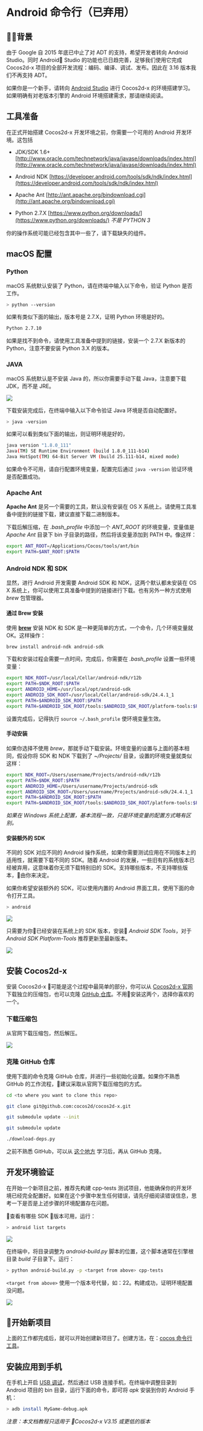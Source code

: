 # Android 命令行（已弃用）

## 背景

由于 Google 自 2015 年底已中止了对 ADT 的支持，希望开发者转向 Android Studio。同时 Android Studio 的功能也已日趋完善，足够我们使用它完成 Cocos2d-x 项目的全部开发流程：编码、编译、调试、发布。因此在 3.16 版本我们不再支持 ADT。

如果你是一个新手，请转向 [Android Studio](Android-Studio.md) 进行 Cocos2d-x 的环境搭建学习。如果明确有对老版本引擎的 Android 环境搭建需求，那请继续阅读。

## 工具准备

在正式开始搭建 Cocos2d-x 开发环境之前，你需要一个可用的 Android 开发环境。这包括

* JDK/SDK 1.6+ [http://www.oracle.com/technetwork/java/javase/downloads/index.html](http://www.oracle.com/technetwork/java/javase/downloads/index.html)

* Android NDK [https://developer.android.com/tools/sdk/ndk/index.html](https://developer.android.com/tools/sdk/ndk/index.html)

* Apache Ant [http://ant.apache.org/bindownload.cgi](http://ant.apache.org/bindownload.cgi)

* Python 2.7.X [https://www.python.org/downloads/](https://www.python.org/downloads/) _不是 PYTHON 3_

你的操作系统可能已经包含其中一些了，请下载缺失的组件。

## macOS 配置

### Python

macOS 系统默认安装了 Python，请在终端中输入以下命令，验证 Python 是否工作。

```sh
> python --version
```

如果有类似下面的输出，版本号是 2.7.X，证明 Python 环境是好的。

```sh
Python 2.7.10
```

如果是找不到命令，请使用工具准备中提到的链接，安装一个 2.7.X 新版本的 Python，注意不要安装 Python 3.X 的版本。

### JAVA

macOS 系统默认是不安装 Java 的，所以你需要手动下载 Java，注意要下载 JDK，而不是 JRE。

![](../../en/installation/Android-terminal-img/osx-java.png "")

下载安装完成后，在终端中输入以下命令验证 Java 环境是否自动配置好。

```sh
> java -version
```

如果可以看到类似下面的输出，则证明环境是好的，

```sh
java version "1.8.0_111"
Java(TM) SE Runtime Environment (build 1.8.0_111-b14)
Java HotSpot(TM) 64-Bit Server VM (build 25.111-b14, mixed mode)
```

如果命令不可用，请自行配置环境变量，配置完后通过 `java -version` 验证环境是否配置成功。

### Apache Ant

__Apache Ant__ 是另一个需要的工具，默认没有安装在 OS X 系统上。请使用工具准备中提到的链接下载，建议直接下载二进制版本。

下载后解压缩，在 _.bash\_profile_ 中添加一个 _ANT\_ROOT_ 的环境变量，变量值是 _Apache Ant_ 目录下 bin 子目录的路径，然后将该变量添加到 PATH 中。像这样：

```sh
export ANT_ROOT=/Applications/Cocos/tools/ant/bin
export PATH=$ANT_ROOT:$PATH
```

### Android NDK 和 SDK

显然，进行 Android 开发需要 Android SDK 和 NDK，这两个默认都未安装在 OS X 系统上，你可以使用工具准备中提到的链接进行下载。也有另外一种方式使用 _brew_ 包管理器。

#### 通过 Brew 安装

使用 [__brew__](http://brew.sh/) 安装 NDK 和 SDK 是一种更简单的方式，一个命令，几个环境变量就 OK。这样操作：

```sh
brew install android-ndk android-sdk
```

下载和安装过程会需要一点时间，完成后，你需要在 _.bash_profile_ 设置一些环境变量：

```sh
export NDK_ROOT=/usr/local/Cellar/android-ndk/r12b
export PATH=$NDK_ROOT:$PATH
export ANDROID_HOME=/usr/local/opt/android-sdk
export ANDROID_SDK_ROOT=/usr/local/Cellar/android-sdk/24.4.1_1
export PATH=$ANDROID_SDK_ROOT:$PATH
export PATH=$ANDROID_SDK_ROOT/tools:$ANDROID_SDK_ROOT/platform-tools:$PATH
```

设置完成后，记得执行 `source ~/.bash_profile` 使环境变量生效。

#### 手动安装

如果你选择不使用 _brew_，那就手动下载安装。环境变量的设置与上面的基本相同，假设你将 SDK 和 NDK 下载到了 _~/Projects/_ 目录，设置的环境变量就类似这样：

```sh
export NDK_ROOT=/Users/username/Projects/android-ndk/r12b
export PATH=$NDK_ROOT:$PATH
export ANDROID_HOME=/Users/username/Projects/android-sdk
export ANDROID_SDK_ROOT=/Users/username/Projects/android-sdk/24.4.1_1
export PATH=$ANDROID_SDK_ROOT:$PATH
export PATH=$ANDROID_SDK_ROOT/tools:$ANDROID_SDK_ROOT/platform-tools:$PATH
```

_如果在 Windows 系统上配置，基本流程一致，只是环境变量的配置方式略有区别。_

#### 安装额外的 SDK

不同的 SDK 对应不同的 Android 操作系统，如果你需要测试应用在不同版本上的适用性，就需要下载不同的 SDK。随着 Android 的发展，一些旧有的系统版本已经被弃用，这意味着你无须下载特别旧的 SDK。支持哪些版本，不支持哪些版本，由你来决定。

如果你希望安装额外的 SDK，可以使用内置的 Android 界面工具，使用下面的命令打开工具。

```sh
> android
```

![](../../en/installation/Android-terminal-img/osx-android-sdk-manager.png "")

只需要为你已经安装在系统上的 SDK 版本，安装 _Android SDK Tools_，对于 _Android SDK Platform-Tools_ 推荐更新至最新版本。

![](../../en/installation/Android-terminal-img/osx-android-sdk-manager-tools.png "")

## 安装 Cocos2d-x

安装 Cocos2d-x 可能是这个过程中最简单的部分，你可以从 [Cocos2d-x 官网](http://www.cocos.com/download) 下载独立的压缩包，也可以克隆 [GitHub 仓库](https://github.com/cocos2d/cocos2d-x)。不用安装这两个，选择你喜欢的一个。

### 下载压缩包

从官网下载压缩包，然后解压。

![](../../en/installation/Android-terminal-img/unzip.png "")

### 克隆 GitHub 仓库

使用下面的命令克隆 GitHub 仓库，并进行一些初始化设置。如果你不熟悉 GitHub 的工作流程，建议采取从官网下载压缩包的方式。

```sh
cd <to where you want to clone this repo>

git clone git@github.com:cocos2d/cocos2d-x.git

git submodule update --init

git submodule update

./download-deps.py
```

之前不熟悉 GitHub，可以从 [这个地方](https://guides.github.com/activities/hello-world/) 学习后，再从 GitHub 克隆。

## 开发环境验证

在开始一个新项目之前，推荐先构建 cpp-tests 测试项目，他能确保你的开发环境已经完全配置好。如果在这个步骤中发生任何错误，请先仔细阅读错误信息，思考一下是否是上述步骤的环境配置存在问题。

查看有哪些 SDK 版本可用，运行：

```sh
> android list targets
```

![](../../en/installation/Android-terminal-img/osx-android-list-targets.png "")

在终端中，将目录调整为 _android-build.py_ 脚本的位置，这个脚本通常在引擎根目录 _build_ 子目录下。运行：

```sh
> python android-build.py -p <target from above> cpp-tests
```

`<target from above>` 使用一个版本号代替，如：22。构建成功，证明环境配置没问题。

![](../../en/installation/Android-terminal-img/buildsuccess.png "")

## 开始新项目

上面的工作都完成后，就可以开始创建新项目了。创建方法，在：[cocos 命令行工具](../editors_and_tools/cocosCLTool.md)。

## 安装应用到手机

在手机上开启 [USB 调试](http://stackoverflow.com/questions/16707137/how-to-find-and-turn-on-usb-debugging-mode-on-nexus-4)，然后通过 USB 连接手机，在终端中调整目录到 Android 项目的 bin 目录，运行下面的命令，即可将 _apk_ 安装到你的 Android 手机：

```sh
> adb install MyGame-debug.apk
```

_注意：本文档教程只适用于 Cocos2d-x V3.15 或更低的版本_
